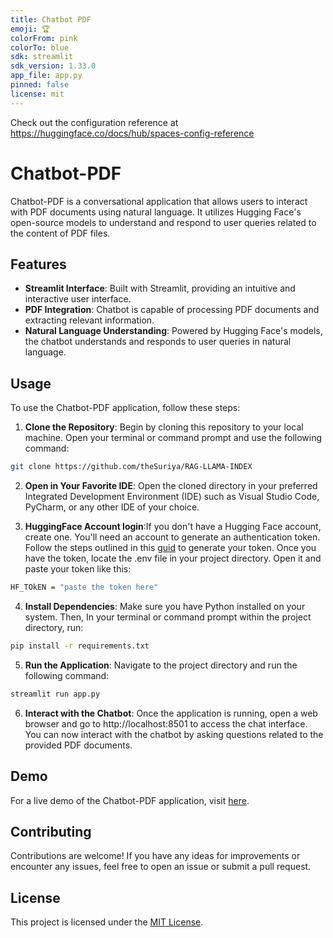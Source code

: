 ```yaml
---
title: Chatbot PDF
emoji: 🏆
colorFrom: pink
colorTo: blue
sdk: streamlit
sdk_version: 1.33.0
app_file: app.py
pinned: false
license: mit
---
```


Check out the configuration reference at https://huggingface.co/docs/hub/spaces-config-reference

# Chatbot-PDF

Chatbot-PDF is a conversational application that allows users to interact with PDF documents using natural language. It utilizes Hugging Face's open-source models to understand and respond to user queries related to the content of PDF files.

## Features

- **Streamlit Interface**: Built with Streamlit, providing an intuitive and interactive user interface.
- **PDF Integration**: Chatbot is capable of processing PDF documents and extracting relevant information.
- **Natural Language Understanding**: Powered by Hugging Face's models, the chatbot understands and responds to user queries in natural language.

## Usage

To use the Chatbot-PDF application, follow these steps:

1. **Clone the Repository**: Begin by cloning this repository to your local machine. Open your terminal or command prompt and use the following command:
```bash
git clone https://github.com/theSuriya/RAG-LLAMA-INDEX
```
2. **Open in Your Favorite IDE**: Open the cloned directory in your preferred Integrated Development Environment (IDE) such as Visual Studio Code, PyCharm, or any other IDE of your choice.
   
3. **HuggingFace Account login**:If you don't have a Hugging Face account, create one. You'll need an account to generate an authentication token. Follow the steps outlined in this [guid](https://huggingface.co/docs/hub/security-tokens) to generate your token. Once you have the token, locate the .env file in your project directory. Open it and paste your token like this:
  ```bash
  HF_TOkEN = "paste the token here"
  ```
4. **Install Dependencies**: Make sure you have Python installed on your system. Then, In your terminal or command prompt within the project directory, run:
```bash
pip install -r requirements.txt
```
5. **Run the Application**: Navigate to the project directory and run the following command:
 ```bash
 streamlit run app.py
 ```
6. **Interact with the Chatbot**: Once the application is running, open a web browser and go to http://localhost:8501 to access the chat interface. You can now interact with the chatbot by asking questions related to the provided PDF documents.

## Demo

For a live demo of the Chatbot-PDF application, visit [here](https://huggingface.co/spaces/suriya7/Chatbot-PDF).

## Contributing

Contributions are welcome! If you have any ideas for improvements or encounter any issues, feel free to open an issue or submit a pull request.

## License

This project is licensed under the [MIT License](LICENSE).




